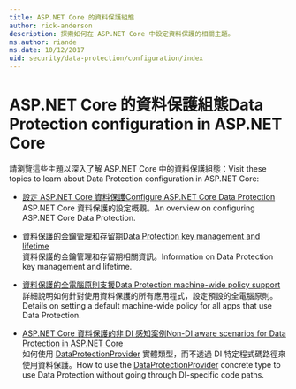 ```yaml
---
title: ASP.NET Core 的資料保護組態
author: rick-anderson
description: 探索如何在 ASP.NET Core 中設定資料保護的相關主題。
ms.author: riande
ms.date: 10/12/2017
uid: security/data-protection/configuration/index
---
```

# <a name="data-protection-configuration-in-aspnet-core"></a><span data-ttu-id="c2326-103">ASP.NET Core 的資料保護組態</span><span class="sxs-lookup"><span data-stu-id="c2326-103">Data Protection configuration in ASP.NET Core</span></span>

<span data-ttu-id="c2326-104">請瀏覽這些主題以深入了解 ASP.NET Core 中的資料保護組態：</span><span class="sxs-lookup"><span data-stu-id="c2326-104">Visit these topics to learn about Data Protection configuration in ASP.NET Core:</span></span>

* [<span data-ttu-id="c2326-105">設定 ASP.NET Core 資料保護</span><span class="sxs-lookup"><span data-stu-id="c2326-105">Configure ASP.NET Core Data Protection</span></span>](xref:security/data-protection/configuration/overview)  
  <span data-ttu-id="c2326-106">ASP.NET Core 資料保護的設定概觀。</span><span class="sxs-lookup"><span data-stu-id="c2326-106">An overview on configuring ASP.NET Core Data Protection.</span></span>

* [<span data-ttu-id="c2326-107">資料保護的金鑰管理和存留期</span><span class="sxs-lookup"><span data-stu-id="c2326-107">Data Protection key management and lifetime</span></span>](xref:security/data-protection/configuration/default-settings)  
  <span data-ttu-id="c2326-108">資料保護的金鑰管理和存留期相關資訊。</span><span class="sxs-lookup"><span data-stu-id="c2326-108">Information on Data Protection key management and lifetime.</span></span>

* [<span data-ttu-id="c2326-109">資料保護的全電腦原則支援</span><span class="sxs-lookup"><span data-stu-id="c2326-109">Data Protection machine-wide policy support</span></span>](xref:security/data-protection/configuration/machine-wide-policy)  
  <span data-ttu-id="c2326-110">詳細說明如何針對使用資料保護的所有應用程式，設定預設的全電腦原則。</span><span class="sxs-lookup"><span data-stu-id="c2326-110">Details on setting a default machine-wide policy for all apps that use Data Protection.</span></span>

* [<span data-ttu-id="c2326-111">ASP.NET Core 資料保護的非 DI 感知案例</span><span class="sxs-lookup"><span data-stu-id="c2326-111">Non-DI aware scenarios for Data Protection in ASP.NET Core</span></span>](xref:security/data-protection/configuration/non-di-scenarios)  
  <span data-ttu-id="c2326-112">如何使用 [DataProtectionProvider](/dotnet/api/Microsoft.AspNetCore.DataProtection.DataProtectionProvider) 實體類型，而不透過 DI 特定程式碼路徑來使用資料保護。</span><span class="sxs-lookup"><span data-stu-id="c2326-112">How to use the [DataProtectionProvider](/dotnet/api/Microsoft.AspNetCore.DataProtection.DataProtectionProvider) concrete type to use Data Protection without going through DI-specific code paths.</span></span>
